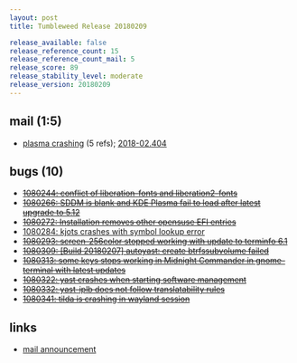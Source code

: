 ```yaml
---
layout: post
title: Tumbleweed Release 20180209

release_available: false
release_reference_count: 15
release_reference_count_mail: 5
release_score: 89
release_stability_level: moderate
release_version: 20180209
---
```


## mail (1:5)

- [plasma crashing](https://lists.opensuse.org/opensuse-factory/2018-02/msg00402.html) (5 refs); [2018-02.404](https://lists.opensuse.org/opensuse-factory/2018-02/msg00404.html)

## bugs (10)

<!--more-->

- ~~[1080244: conflict of liberation-fonts and liberation2-fonts](https://bugzilla.opensuse.org/show_bug.cgi?id=1080244)~~
- ~~[1080266: SDDM is blank and KDE Plasma fail to load after latest upgrade to 5.12](https://bugzilla.opensuse.org/show_bug.cgi?id=1080266)~~
- ~~[1080272: Installation removes other opensuse EFI entries](https://bugzilla.opensuse.org/show_bug.cgi?id=1080272)~~
- [1080284: kjots crashes with symbol lookup error](https://bugzilla.opensuse.org/show_bug.cgi?id=1080284)
- ~~[1080293: screen-256color stopped working with update to terminfo 6.1](https://bugzilla.opensuse.org/show_bug.cgi?id=1080293)~~
- ~~[1080309: \[Build 20180207\] autoyast: create btrfssubvolume failed](https://bugzilla.opensuse.org/show_bug.cgi?id=1080309)~~
- ~~[1080313: some keys stops working in Midnight Commander in gnome-terminal with latest updates](https://bugzilla.opensuse.org/show_bug.cgi?id=1080313)~~
- ~~[1080322: yast crashes when starting software management](https://bugzilla.opensuse.org/show_bug.cgi?id=1080322)~~
- ~~[1080332: yast-iplb does not follow translatability rules](https://bugzilla.opensuse.org/show_bug.cgi?id=1080332)~~
- ~~[1080341: tilda is crashing in wayland session](https://bugzilla.opensuse.org/show_bug.cgi?id=1080341)~~



## links

- [mail announcement](https://lists.opensuse.org/opensuse-factory/2018-02/msg00397.html)
